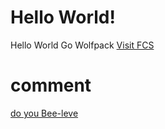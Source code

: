 # Hello World!
Hello World
Go Wolfpack
<a href="http://www.friendshipchristian.net">Visit FCS</a>
# comment
<a href="http://www.google.com/search?rlz=1C1CHZL_enUS758US759&biw=1094&bih=484&q=barry+bee+benson&oq=barry+bee+benson&gs_l=psy-ab.3..0i71k1l4.0.0.0.67197.0.0.0.0.0.0.0.0..0.0....0...1..64.psy-ab..0.0.0....0.6bdcHnS94io&safe=active&ssui=on">do you Bee-leve<a/>
